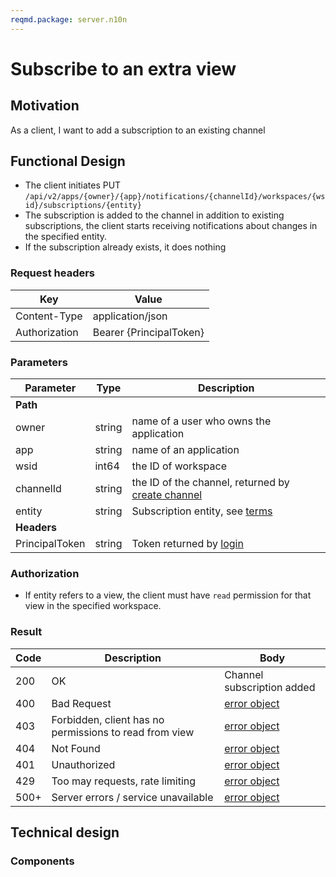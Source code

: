 ```yaml
---
reqmd.package: server.n10n
---
```


# Subscribe to an extra view

## Motivation

As a client, I want to add a subscription to an existing channel

## Functional Design

- The client initiates PUT `/api/v2/apps/{owner}/{app}/notifications/{channelId}/workspaces/{wsid}/subscriptions/{entity}`
- The subscription is added to the channel in addition to existing subscriptions, the client starts receiving notifications about changes in the specified entity.
- If the subscription already exists, it does nothing

### Request headers

| Key | Value |
| --- | --- |
| Content-Type | application/json |
| Authorization | Bearer {PrincipalToken} |

### Parameters

| Parameter | Type | Description |
| --- | --- | --- |
| **Path** | | |
| owner | string | name of a user who owns the application |
| app | string | name of an application |
| wsid | int64 | the ID of workspace |
| channelId | string | the ID of the channel, returned by [create channel](./create-channel.md) |
| entity | string | Subscription entity, see [terms](./create-channel.md#terms) |
| **Headers** | | |
| PrincipalToken | string | Token returned by [login](../apiv2/login.md) |

### Authorization

- If entity refers to a view, the client must have `read` permission for that view in the specified workspace.

### Result

| Code | Description | Body |
| --- | --- | --- |
| 200 | OK | Channel subscription added |
| 400 | Bad Request | [error object](errors.md) |
| 403 | Forbidden, client has no permissions to read from view | [error object](errors.md) |
| 404 | Not Found | [error object](errors.md) |
| 401 | Unauthorized | [error object](errors.md) |
| 429 | Too may requests, rate limiting | [error object](cerrors.md) |
| 500+ | Server errors / service unavailable | [error object](errors.md) |

## Technical design

### Components
